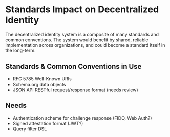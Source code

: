 # Standards Impact on Decentralized Identity

The decentralized identity system is a composite of many standards and common conventions. The system would benefit by shared, reliable implementation across organizations, and could become a standard itself in the long-term.

## Standards & Common Conventions in Use

- RFC 5785 Well-Known URIs
- Schema.org data objects
- JSON API RESTful request/response format (needs review)

## Needs

- Authentication scheme for challenge response (FIDO, Web Auth?)
- Signed attestation format (JWT?)
- Query filter DSL
